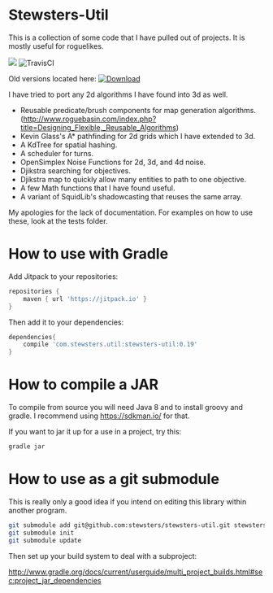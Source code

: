 Stewsters-Util
==============

This is a collection of some code that I have pulled out of projects.  It is mostly useful for roguelikes.

[![](https://jitpack.io/v/stewsters/kaiju.svg)](https://jitpack.io/#stewsters/kaiju)
![TravisCI](https://travis-ci.org/stewsters/stewsters-util.svg?branch=master)

Old versions located here: [ ![Download](https://api.bintray.com/packages/stewsters/maven/stewsters-util/images/download.svg) ](https://bintray.com/stewsters/maven/stewsters-util/_latestVersion)

I have tried to port any 2d algorithms I have found into 3d as well.

* Reusable predicate/brush components for map generation algorithms. (http://www.roguebasin.com/index.php?title=Designing_Flexible,_Reusable_Algorithms)
* Kevin Glass's A* pathfinding for 2d grids which I have extended to 3d.
* A KdTree for spatial hashing.
* A scheduler for turns.
* OpenSimplex Noise Functions for 2d, 3d, and 4d noise.
* Djikstra searching for objectives.
* Djikstra map to quickly allow many entities to path to one objective.
* A few Math functions that I have found useful.
* A variant of SquidLib's shadowcasting that reuses the same array.



My apologies for the lack of documentation. For examples on how to use these, look at the tests folder.


How to use with Gradle
=======================

Add Jitpack to your repositories:

```gradle
repositories {
    maven { url 'https://jitpack.io' }
}
```

Then add it to your dependencies:

```gradle
dependencies{
    compile 'com.stewsters.util:stewsters-util:0.19'
}
```




How to compile a JAR
====================
To compile from source you will need Java 8 and to install groovy and gradle.  I recommend using https://sdkman.io/ for that.

If you want to jar it up for a use in a project, try this:

```bash
gradle jar
```

How to use as a git submodule
=============================

This is really only a good idea if you intend on editing this library within another program.

```bash
git submodule add git@github.com:stewsters/stewsters-util.git stewsters-util
git submodule init
git submodule update
```

Then set up your build system to deal with a subproject:

http://www.gradle.org/docs/current/userguide/multi_project_builds.html#sec:project_jar_dependencies

